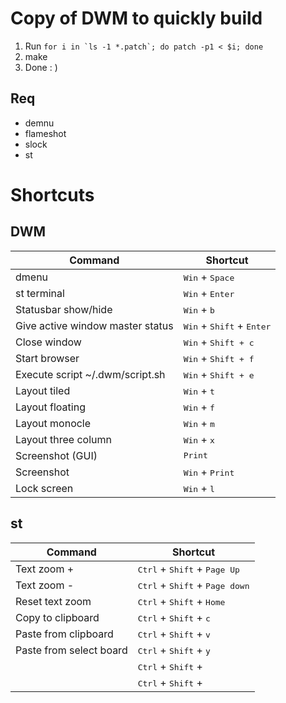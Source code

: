 # Copy of DWM to quickly build

1. Run ```for i in `ls -1 *.patch`; do patch -p1 < $i; done```
2. make
3. Done : )

## Req

* demnu
* flameshot
* slock
* st

# Shortcuts
## DWM

| Command | Shortcut |
|---------|----------|
| dmenu | <kbd>Win</kbd> + <kbd>Space</kbd> |
| st terminal | <kbd>Win</kbd> + <kbd>Enter</kbd> | 
| Statusbar show/hide | <kbd>Win</kbd> + <kbd>b</kbd> |
| Give active window master status | <kbd>Win</kbd> + <kbd>Shift</kbd> + <kbd>Enter</kbd> |
| Close window |  <kbd>Win</kbd> + <kbd>Shift</kdb> + <kbd>c</kbd> |
| Start browser | <kbd>Win</kbd> + <kbd>Shift</kdb> + <kbd>f</kbd> |
| Execute script ~/.dwm/script.sh | <kbd>Win</kbd> + <kbd>Shift</kdb> + <kbd>e</kbd> |
| Layout tiled | <kbd>Win</kbd> + <kbd>t</kbd> |
| Layout floating | <kbd>Win</kbd> + <kbd>f</kbd> |
| Layout monocle |  <kbd>Win</kbd> + <kbd>m</kbd> |
| Layout three column | <kbd>Win</kbd> + <kbd>x</kbd> |
| Screenshot (GUI) | <kbd>Print</kbd> |
| Screenshot | <kbd>Win</kbd> + <kbd>Print</kbd> |
| Lock screen | <kbd>Win</kbd> + <kbd>l</kbd> |

## st 

| Command | Shortcut |
|---------|----------|
| Text zoom +  | <kbd>Ctrl</kbd> + <kbd>Shift</kbd> + <kbd>Page Up</kbd> |
| Text zoom - | <kbd>Ctrl</kbd> + <kbd>Shift</kbd> + <kbd>Page down</kbd> |
| Reset text zoom | <kbd>Ctrl</kbd> + <kbd>Shift</kbd> + <kbd>Home</kbd> |
| Copy to clipboard | <kbd>Ctrl</kbd> + <kbd>Shift</kbd> + <kbd>c</kbd> |
| Paste from clipboard | <kbd>Ctrl</kbd> + <kbd>Shift</kbd> + <kbd>v</kbd> |
| Paste from select board | <kbd>Ctrl</kbd> + <kbd>Shift</kbd> + <kbd>y</kbd> |
|  | <kbd>Ctrl</kbd> + <kbd>Shift</kbd> + <kbd></kbd> |
|  | <kbd>Ctrl</kbd> + <kbd>Shift</kbd> + <kbd></kbd> |

